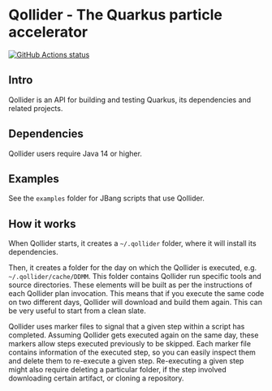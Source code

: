 # Qollider - The Quarkus particle accelerator

<p align="left">
  <a href="https://github.com/galderz/qollider"><img alt="GitHub Actions status" src="https://github.com/galderz/qollider/workflows/Java%20CI/badge.svg"></a>
</p>

## Intro

Qollider is an API for building and testing Quarkus, its dependencies and related projects.

## Dependencies

Qollider users require Java 14 or higher.

## Examples

See the `examples` folder for JBang scripts that use Qollider.

## How it works

When Qollider starts, it creates a `~/.qollider` folder,
where it will install its dependencies.

Then, it creates a folder for the day on which the Qollider is executed,
e.g. `~/.qollider/cache/DDMM`.
This folder contains Qollider run specific tools and source directories.
These elements will be built as per the instructions of each Qollider plan invocation.
This means that if you execute the same code on two different days,
Qollider will download and build them again.
This can be very useful to start from a clean slate.

Qollider uses marker files to signal that a given step within a script has completed.
Assuming Qollider gets executed again on the same day,
these markers allow steps executed previously to be skipped.
Each marker file contains information of the executed step,
so you can easily inspect them and delete them to re-execute a given step.
Re-executing a given step might also require deleting a particular folder,
if the step involved downloading certain artifact,
or cloning a repository.
